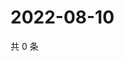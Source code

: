 # 2022-08-10

共 0 条

<!-- BEGIN WEIBO -->
<!-- 最后更新时间 Wed Aug 10 2022 18:17:52 GMT+0800 (China Standard Time) -->

<!-- END WEIBO -->
